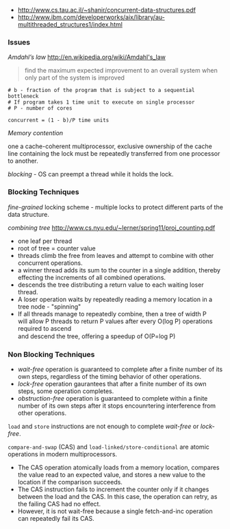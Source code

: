 * http://www.cs.tau.ac.il/~shanir/concurrent-data-structures.pdf
* http://www.ibm.com/developerworks/aix/library/au-multithreaded_structures1/index.html

### Issues

_Amdahl’s law_ http://en.wikipedia.org/wiki/Amdahl's_law

> find the maximum expected improvement to an overall system when only part of the system is improved

```
# b - fraction of the program that is subject to a sequential bottleneck
# If program takes 1 time unit to execute on single processor
# P - number of cores

concurrent = (1 - b)/P time units
```

_Memory contention_

one a cache-coherent multiprocessor, exclusive ownership of the cache line containing the lock must be repeatedly transferred from one processor to another.

_blocking_ - OS can preempt a thread while it holds the lock.

### Blocking Techniques

_fine-grained_ locking scheme - multiple locks to protect different parts of the data structure.

_combining tree_ http://www.cs.nyu.edu/~lerner/spring11/proj_counting.pdf
- one leaf per thread
- root of tree = counter value
- threads climb the free from leaves and attempt to combine with other concurrent operations.
- a winner thread adds its sum to the counter in a single addition, thereby effecting the increments of all combined operations.
- descends the tree distributing a return value to each waiting loser thread.
- A loser operation waits by repeatedly reading a memory location in a tree node - "spinning"
- If all threads manage to repeatedly combine, then a tree of width P  
will allow P threads to return P values after every O(log P) operations required to ascend  
and descend the tree, oﬀering a speedup of O(P=log P) 

### Non Blocking Techniques

* _wait-free_ operation is guaranteed to complete after a finite number of its own steps, regardless of the timing behavior of other operations.
* _lock-free_ operation gaurantees that after a finite number of its own steps, some operation completes.
* _obstruction-free_ operation is guaranteed to complete within a finite number of its own steps after it stops encounrtering interference from other operations.

`load` and `store` instructions are not enough to complete _wait-free_ or _lock-free_.

`compare-and-swap` (CAS) and `load-linked/store-conditional` are atomic operations in modern multiprocessors.
* The CAS operation atomically loads from a memory location, compares the value read to an expected value, and stores a new value to the location if the comparison succeeds.
* The CAS instruction fails to increment the counter only if it changes between the load and the CAS. In this case, the operation can retry, as the failing CAS had no effect.
* However, it is not wait-free because a single fetch-and-inc operation can repeatedly fail its CAS.

